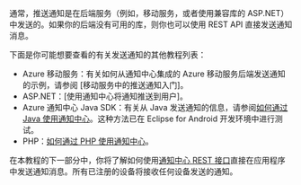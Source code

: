

通常，推送通知是在后端服务（例如，移动服务，或者使用兼容库的 ASP.NET）中发送的。如果你的后端没有可用的库，则你也可以使用 REST API 直接发送通知消息。

下面是你可能想要查看的有关发送通知的其他教程列表：

- Azure 移动服务：有关如何从通知中心集成的 Azure 移动服务后端发送通知的示例，请参阅 [移动服务中的推送通知入门]。  
- ASP.NET：[使用通知中心将通知推送到用户]。
- Azure 通知中心 Java SDK：有关从 Java 发送通知的信息，请参阅[如何通过 Java 使用通知中心](/documentation/articles/notification-hubs-java-backend-how-to)。这种方法已在 Eclipse for Android 开发环境中进行测试。
- PHP：[如何通过 PHP 使用通知中心](/documentation/articles/notification-hubs-php-backend-how-to)。


在本教程的下一部分中，你将了解如何使用[通知中心 REST 接口](http://msdn.microsoft.com/zh-cn/library/windowsazure/dn223264.aspx)直接在应用程序中发送通知消息。所有已注册的设备将接收任何设备发送的通知。

<!---HONumber=82-->